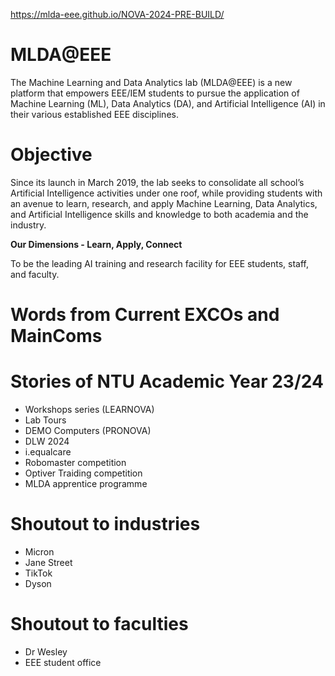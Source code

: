https://mlda-eee.github.io/NOVA-2024-PRE-BUILD/
# MLDA@EEE
The Machine Learning and Data Analytics lab (MLDA@EEE) is a new platform that empowers EEE/IEM students to pursue the application of Machine Learning (ML), Data Analytics (DA), and Artificial Intelligence (AI) in their various established EEE disciplines. 

# Objective
Since its launch in March 2019, the lab seeks to consolidate all school’s Artificial Intelligence activities under one roof, while providing students with an avenue to learn, research, and apply Machine Learning, Data Analytics, and Artificial Intelligence skills and knowledge to both academia and the industry. 

**Our Dimensions - Learn, Apply, Connect**  

To be the leading AI training and research facility for EEE students, staff, and faculty.

# Words from Current EXCOs and MainComs

# Stories of NTU Academic Year 23/24
* Workshops series (LEARNOVA)
* Lab Tours
* DEMO Computers (PRONOVA)
* DLW 2024
* i.equalcare 
* Robomaster competition 
* Optiver Traiding competition
* MLDA apprentice programme

# Shoutout to industries
* Micron
* Jane Street
* TikTok
* Dyson

# Shoutout to faculties
* Dr Wesley
* EEE student office
